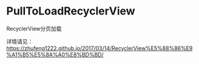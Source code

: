 # PullToLoadRecyclerView
RecyclerView分页加载

详情请见：https://zhufeng1222.github.io/2017/03/14/RecyclerView%E5%88%86%E9%A1%B5%E5%8A%A0%E8%BD%BD/
